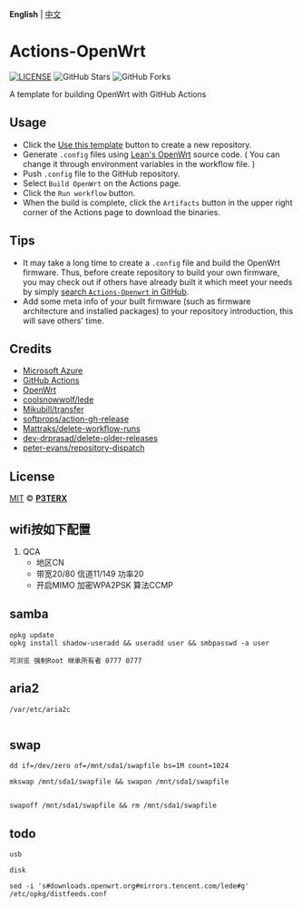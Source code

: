 **English** | [中文](https://p3terx.com/archives/build-openwrt-with-github-actions.html)

# Actions-OpenWrt

[![LICENSE](https://img.shields.io/github/license/mashape/apistatus.svg?style=flat-square&label=LICENSE)](https://github.com/P3TERX/Actions-OpenWrt/blob/master/LICENSE)
![GitHub Stars](https://img.shields.io/github/stars/P3TERX/Actions-OpenWrt.svg?style=flat-square&label=Stars&logo=github)
![GitHub Forks](https://img.shields.io/github/forks/P3TERX/Actions-OpenWrt.svg?style=flat-square&label=Forks&logo=github)

A template for building OpenWrt with GitHub Actions

## Usage

- Click the [Use this template](https://github.com/P3TERX/Actions-OpenWrt/generate) button to create a new repository.
- Generate `.config` files using [Lean's OpenWrt](https://github.com/coolsnowwolf/lede) source code. ( You can change it
  through environment variables in the workflow file. )
- Push `.config` file to the GitHub repository.
- Select `Build OpenWrt` on the Actions page.
- Click the `Run workflow` button.
- When the build is complete, click the `Artifacts` button in the upper right corner of the Actions page to download the
  binaries.

## Tips

- It may take a long time to create a `.config` file and build the OpenWrt firmware. Thus, before create repository to
  build your own firmware, you may check out if others have already built it which meet your needs by
  simply [search `Actions-Openwrt` in GitHub](https://github.com/search?q=Actions-openwrt).
- Add some meta info of your built firmware (such as firmware architecture and installed packages) to your repository
  introduction, this will save others' time.

## Credits

- [Microsoft Azure](https://azure.microsoft.com)
- [GitHub Actions](https://github.com/features/actions)
- [OpenWrt](https://github.com/openwrt/openwrt)
- [coolsnowwolf/lede](https://github.com/coolsnowwolf/lede)
- [Mikubill/transfer](https://github.com/Mikubill/transfer)
- [softprops/action-gh-release](https://github.com/softprops/action-gh-release)
- [Mattraks/delete-workflow-runs](https://github.com/Mattraks/delete-workflow-runs)
- [dev-drprasad/delete-older-releases](https://github.com/dev-drprasad/delete-older-releases)
- [peter-evans/repository-dispatch](https://github.com/peter-evans/repository-dispatch)

## License

[MIT](https://github.com/P3TERX/Actions-OpenWrt/blob/main/LICENSE) © [**P3TERX**](https://p3terx.com)

## wifi按如下配置

1. QCA
    - 地区CN
    - 带宽20/80 信道11/149 功率20
    - 开启MIMO 加密WPA2PSK 算法CCMP

## samba

```shell
opkg update
opkg install shadow-useradd && useradd user && smbpasswd -a user

可浏览 强制Root 继承所有者 0777 0777
```

## aria2

````shell
/var/etc/aria2c


````

## swap

```shell
dd if=/dev/zero of=/mnt/sda1/swapfile bs=1M count=1024

mkswap /mnt/sda1/swapfile && swapon /mnt/sda1/swapfile


swapoff /mnt/sda1/swapfile && rm /mnt/sda1/swapfile
```

## todo

```shell
usb 

disk

sed -i 's#downloads.openwrt.org#mirrors.tencent.com/lede#g' /etc/opkg/distfeeds.conf

```

